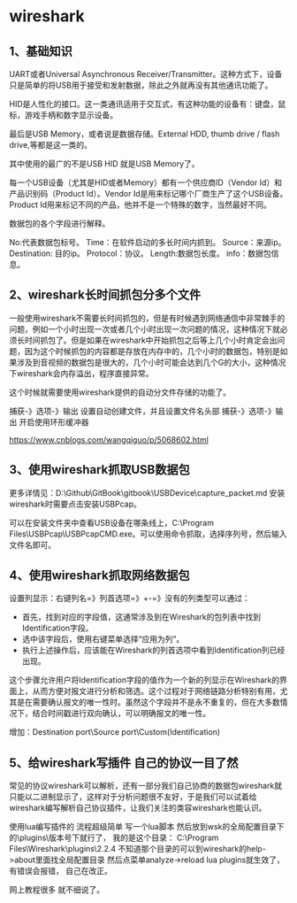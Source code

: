 # wireshark

## 1、基础知识
UART或者Universal Asynchronous Receiver/Transmitter。这种方式下，设备只是简单的将USB用于接受和发射数据，除此之外就再没有其他通讯功能了。

HID是人性化的接口。这一类通讯适用于交互式，有这种功能的设备有：键盘，鼠标，游戏手柄和数字显示设备。

最后是USB Memory，或者说是数据存储。External HDD, thumb drive / flash drive,等都是这一类的。

其中使用的最广的不是USB HID 就是USB Memory了。

每一个USB设备（尤其是HID或者Memory）都有一个供应商ID（Vendor Id）和产品识别码（Product Id）。Vendor Id是用来标记哪个厂商生产了这个USB设备。Product Id用来标记不同的产品，他并不是一个特殊的数字，当然最好不同。

数据包的各个字段进行解释。

No:代表数据包标号。
Time：在软件启动的多长时间内抓到。
Source：来源ip。
Destination: 目的ip。
Protocol：协议。
Length:数据包长度。
info：数据包信息。

## 2、wireshark长时间抓包分多个文件
一般使用wireshark不需要长时间抓包的，但是有时候遇到网络通信中非常棘手的问题，例如一个小时出现一次或者几个小时出现一次问题的情况，这种情况下就必须长时间抓包了。但是如果在wireshark中开始抓包之后等上几个小时肯定会出问题，因为这个时候抓包的内容都是存放在内存中的，几个小时的数据包，特别是如果涉及到音视频的数据包是很大的，几个小时可能会达到几个G的大小，这种情况下wireshark会内存溢出，程序直接异常。

这个时候就需要使用wireshark提供的自动分文件存储的功能了。

捕获-》选项-》输出     设置自动创建文件，并且设置文件名头部
捕获-》选项-》输出     开启使用环形缓冲器

https://www.cnblogs.com/wangqiguo/p/5068602.html

## 3、使用wireshark抓取USB数据包
更多详情见：D:\Github\GitBook\gitbook\USBDevice\capture_packet.md
安装wireshark时需要点击安装USBPcap。

可以在安装文件夹中查看USB设备在哪条线上，C:\Program Files\USBPcap\USBPcapCMD.exe。可以使用命令抓取，选择序列号，然后输入文件名即可。

## 4、使用wireshark抓取网络数据包
设置列显示：右键列名=》列首选项=》+-=》没有的列类型可以通过：
- 首先，找到对应的字段值，这通常涉及到在Wireshark的包列表中找到Identification字段。
- 选中该字段后，使用右键菜单选择“应用为列”。
- 执行上述操作后，应该能在Wireshark的列首选项中看到Identification列已经出现。

这个步骤允许用户将Identification字段的值作为一个新的列显示在Wireshark的界面上，从而方便对报文进行分析和筛选。这个过程对于网络链路分析特别有用，尤其是在需要确认报文的唯一性时。虽然这个字段并不是永不重复的，但在大多数情况下，结合时间戳进行双向确认，可以明确报文的唯一性。

增加：Destination port\Source port\Custom(Identification)

## 5、给wireshark写插件 自己的协议一目了然
常见的协议wireshark可以解析，还有一部分我们自己协商的数据包wireshark就只能以二进制显示了，这样对于分析问题很不友好，于是我们可以试着给wireshark编写解析自己协议插件，让我们关注的类容wireshark也能认识。

使用lua编写插件的 流程超级简单 写一个lua脚本 然后放到wsk的全局配置目录下的\plugins\版本号下就行了， 我的是这个目录：
C:\Program Files\Wireshark\plugins\2.2.4 不知道那个目录的可以到wireshark的help->about里面找全局配置目录
然后点菜单analyze->reload lua plugins就生效了， 有错误会报错， 自己在改正。

网上教程很多 就不细说了。


